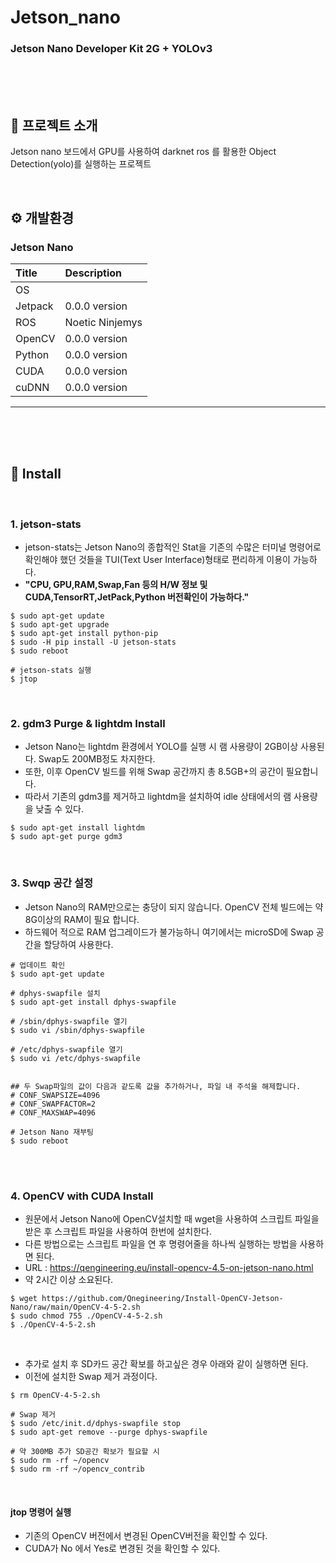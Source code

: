 # Jetson_nano
### Jetson Nano Developer Kit 2G + YOLOv3

<br><br><br>

## :hammer: 프로젝트 소개
Jetson nano 보드에서 GPU를 사용하여 darknet ros 를 활용한 Object Detection(yolo)를 실행하는 프로젝트

<br>


## ⚙️ 개발환경

### Jetson Nano 
|   **Title** |   **Description**   |
|:--------    |       :-------------|
|OS           |      |
|Jetpack      |0.0.0 version      |
|ROS          |Noetic Ninjemys    |
|OpenCV       |0.0.0 version      |
|Python       |0.0.0 version      |
|CUDA         |0.0.0 version      |
|cuDNN        |0.0.0 version      |

---

<br><br><br>


## :pushpin: Install

<br>

### 1. jetson-stats
- jetson-stats는 Jetson Nano의 종합적인 Stat을 기존의 수많은 터미널 명령어로 확인해야 했던 것들을 TUI(Text User Interface)형태로 편리하게 이용이 가능하다.
- **"CPU, GPU,RAM,Swap,Fan 등의 H/W 정보 및 CUDA,TensorRT,JetPack,Python 버전확인이 가능하다."**
```
$ sudo apt-get update
$ sudo apt-get upgrade
$ sudo apt-get install python-pip
$ sudo -H pip install -U jetson-stats
$ sudo reboot

# jetson-stats 실행
$ jtop
```

<br>

### 2. gdm3 Purge & lightdm Install
- Jetson Nano는 lightdm 환경에서 YOLO를 실행 시 램 사용량이 2GB이상 사용된다. Swap도 200MB정도 차지한다. 
- 또한, 이후 OpenCV 빌드를 위해 Swap 공간까지 총 8.5GB+의 공간이 필요합니다. 
- 따라서 기존의 gdm3를 제거하고 lightdm을 설치하여 idle 상태에서의 램 사용량을 낮출 수 있다. 
```
$ sudo apt-get install lightdm
$ sudo apt-get purge gdm3
```

<br>


### 3. Swqp 공간 설정
- Jetson Nano의 RAM만으로는 충당이 되지 않습니다. OpenCV 전체 빌드에는 약 8G이상의 RAM이 필요 합니다.
- 하드웨어 적으로 RAM 업그레이드가 불가능하니 여기에서는 microSD에 Swap 공간을 할당하여 사용한다.
```
# 업데이트 확인
$ sudo apt-get update

# dphys-swapfile 설치
$ sudo apt-get install dphys-swapfile

# /sbin/dphys-swapfile 열기
$ sudo vi /sbin/dphys-swapfile

# /etc/dphys-swapfile 열기
$ sudo vi /etc/dphys-swapfile


## 두 Swap파일의 값이 다음과 같도록 값을 추가하거나, 파일 내 주석을 해제합니다.
# CONF_SWAPSIZE=4096
# CONF_SWAPFACTOR=2
# CONF_MAXSWAP=4096

# Jetson Nano 재부팅
$ sudo reboot
```

<br><br>

### 4. OpenCV with CUDA Install
- 원문에서 Jetson Nano에 OpenCV설치할 때 wget을 사용하여 스크립트 파일을 받은 후 스크립트 파일을 사용하여 한번에 설치한다.
- 다른 방법으로는 스크립트 파일을 연 후 명령어줄을 하나씩 실행하는 방법을 사용하면 된다.
- URL : https://qengineering.eu/install-opencv-4.5-on-jetson-nano.html
- 약 2시간 이상 소요된다.
```
$ wget https://github.com/Qnegineering/Install-OpenCV-Jetson-Nano/raw/main/OpenCV-4-5-2.sh
$ sudo chmod 755 ./OpenCV-4-5-2.sh
$ ./OpenCV-4-5-2.sh
```

<br>

- 추가로 설치 후 SD카드 공간 확보를 하고싶은 경우 아래와 같이 실행하면 된다.
- 이전에 설치한 Swap 제거 과정이다.
```
$ rm OpenCV-4-5-2.sh

# Swap 제거
$ sudo /etc/init.d/dphys-swapfile stop
$ sudo apt-get remove --purge dphys-swapfile

# 약 300MB 추가 SD공간 확보가 필요할 시
$ sudo rm -rf ~/opencv
$ sudo rm -rf ~/opencv_contrib
```

<br>

#### **jtop 명령어 실행**
- 기존의 OpenCV 버전에서 변경된 OpenCV버전을 확인할 수 있다.
- CUDA가 No 에서 Yes로 변경된 것을 확인할 수 있다.



<br>














